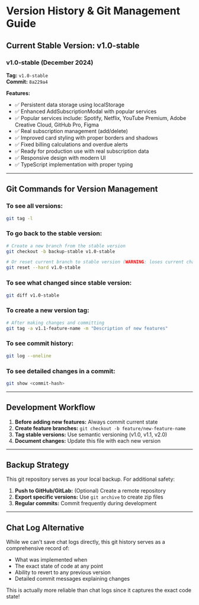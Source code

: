 # Version History & Git Management Guide

## Current Stable Version: v1.0-stable

### v1.0-stable (December 2024)
**Tag:** `v1.0-stable`  
**Commit:** `8a229a4`

**Features:**
- ✅ Persistent data storage using localStorage
- ✅ Enhanced AddSubscriptionModal with popular services
- ✅ Popular services include: Spotify, Netflix, YouTube Premium, Adobe Creative Cloud, GitHub Pro, Figma
- ✅ Real subscription management (add/delete)
- ✅ Improved card styling with proper borders and shadows
- ✅ Fixed billing calculations and overdue alerts
- ✅ Ready for production use with real subscription data
- ✅ Responsive design with modern UI
- ✅ TypeScript implementation with proper typing

---

## Git Commands for Version Management

### To see all versions:
```bash
git tag -l
```

### To go back to the stable version:
```bash
# Create a new branch from the stable version
git checkout -b backup-stable v1.0-stable

# Or reset current branch to stable version (WARNING: loses current changes)
git reset --hard v1.0-stable
```

### To see what changed since stable version:
```bash
git diff v1.0-stable
```

### To create a new version tag:
```bash
# After making changes and committing
git tag -a v1.1-feature-name -m "Description of new features"
```

### To see commit history:
```bash
git log --oneline
```

### To see detailed changes in a commit:
```bash
git show <commit-hash>
```

---

## Development Workflow

1. **Before adding new features:** Always commit current state
2. **Create feature branches:** `git checkout -b feature/new-feature-name`
3. **Tag stable versions:** Use semantic versioning (v1.0, v1.1, v2.0)
4. **Document changes:** Update this file with each new version

---

## Backup Strategy

This git repository serves as your local backup. For additional safety:

1. **Push to GitHub/GitLab:** (Optional) Create a remote repository
2. **Export specific versions:** Use `git archive` to create zip files
3. **Regular commits:** Commit frequently during development

---

## Chat Log Alternative

While we can't save chat logs directly, this git history serves as a comprehensive record of:
- What was implemented when
- The exact state of code at any point
- Ability to revert to any previous version
- Detailed commit messages explaining changes

This is actually more reliable than chat logs since it captures the exact code state!